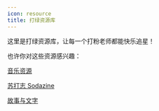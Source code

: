 ```yaml
---
icon: resource
title: 打绿资源库
---
```


这里是打绿资源库，让每一个打粉老师都能快乐追星！

也许你对这些资源感兴趣：

[<FontIcon icon="music" /> 音乐资源](/resources/music/)

[<FontIcon icon="magazine" /> 苏打志 Sodazine](/resources/sodazine/)

[<FontIcon icon="story" /> 故事与文字](/resources/story-and-text/)
